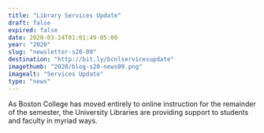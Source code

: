 ```yaml
---
title: "Library Services Update"
draft: false
expired: false
date: 2020-03-24T01:01:49-05:00
year: "2020"
slug: "newsletter-s20-09"
destination: "http://bit.ly/bcnlservicesupdate"
imagethumb: "2020/blog-s20-news09.png"
imagealt: "Services Update"
type: "news"
---
```


As Boston College has moved entirely to online instruction for the remainder of the semester, the University Libraries are providing support to students and faculty in myriad ways.